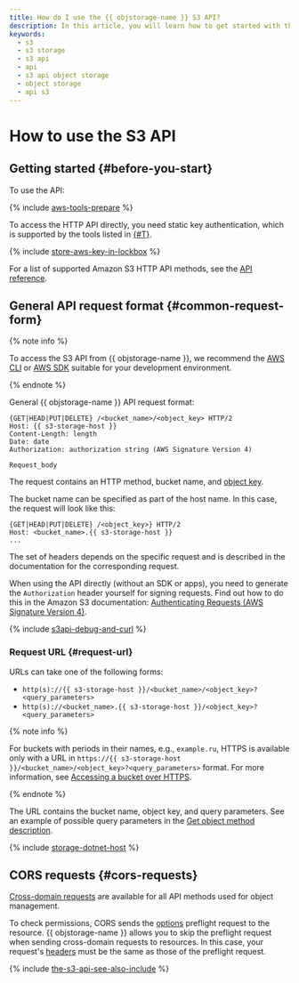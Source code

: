 ```yaml
---
title: How do I use the {{ objstorage-name }} S3 API?
description: In this article, you will learn how to get started with the API, what an {{ objstorage-name }} API request is, and how to use cross-domain requests.
keywords:
  - s3
  - s3 storage
  - s3 api
  - api
  - s3 api object storage
  - object storage
  - api s3
---
```


# How to use the S3 API

## Getting started {#before-you-start}

To use the API:

{% include [aws-tools-prepare](../../_includes/aws-tools/aws-tools-prepare.md) %}

To access the HTTP API directly, you need static key authentication, which is supported by the tools listed in [{#T}](../tools/index.md).


{% include [store-aws-key-in-lockbox](../../_includes/storage/store-aws-key-in-lockbox.md) %}


For a list of supported Amazon S3 HTTP API methods, see the [API reference](api-ref/index.md).

## General API request format {#common-request-form}

{% note info %}

To access the S3 API from {{ objstorage-name }}, we recommend the [AWS CLI](../tools/aws-cli.md) or [AWS SDK](../tools/sdk/index.md) suitable for your development environment.

{% endnote %}

General {{ objstorage-name }} API request format:

```
{GET|HEAD|PUT|DELETE} /<bucket_name>/<object_key> HTTP/2
Host: {{ s3-storage-host }}
Content-Length: length
Date: date
Authorization: authorization string (AWS Signature Version 4)

Request_body
```

The request contains an HTTP method, bucket name, and [object key](../concepts/object.md).

The bucket name can be specified as part of the host name. In this case, the request will look like this:

```
{GET|HEAD|PUT|DELETE} /<object_key>} HTTP/2
Host: <bucket_name>.{{ s3-storage-host }}
...
```

The set of headers depends on the specific request and is described in the documentation for the corresponding request.

When using the API directly (without an SDK or apps), you need to generate the `Authorization` header yourself for signing requests. Find out how to do this in the Amazon S3 documentation: [Authenticating Requests (AWS Signature Version 4)](https://docs.aws.amazon.com/AmazonS3/latest/API/sig-v4-authenticating-requests.html).

{% include [s3api-debug-and-curl](../../_includes/storage/s3api-debug-and-curl.md) %}

### Request URL {#request-url}

URLs can take one of the following forms:

* `http(s)://{{ s3-storage-host }}/<bucket_name>/<object_key>?<query_parameters>`
* `http(s)://<bucket_name>.{{ s3-storage-host }}/<object_key>?<query_parameters>`

{% note info %}

For buckets with periods in their names, e.g., `example.ru`, HTTPS is available only with a URL in `https://{{ s3-storage-host }}/<bucket_name>/<object_key>?<query_parameters>` format. For more information, see [Accessing a bucket over HTTPS](../concepts/bucket.md#bucket-https).

{% endnote %}

The URL contains the bucket name, object key, and query parameters. See an example of possible query parameters in the [Get object method description](api-ref/object/get.md).

{% include [storage-dotnet-host](../_includes_service/storage-dotnet-host.md) %}

## CORS requests {#cors-requests}

[Cross-domain requests](../concepts/cors.md) are available for all API methods used for object management.

To check permissions, CORS sends the [options](api-ref/object/options.md) preflight request to the resource. {{ objstorage-name }} allows you to skip the preflight request when sending cross-domain requests to resources. In this case, your request's [headers](api-ref/object/options.md#request-headers) must be the same as those of the preflight request.

{% include [the-s3-api-see-also-include](../../_includes/storage/the-s3-api-see-also-include.md) %}